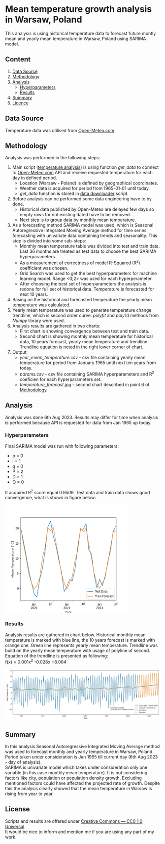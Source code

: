 # Mean temperature growth analysis in Warsaw, Poland

This analysis is using historical temperature data to forecast future montly mean and yearly mean temperature in Warsaw, Poland using SARIMA model.

## Content
1. [Data Source](#data-source)
2. [Methodology](#methodology)
3. [Analysis](#analysis)
    - [Hyperparameters](#hyperparameters)
    - [Results](#results)
4. [Summary](#summary)
5. [Licence](#license)


## Data Source

Temperature data was utilised from [Open-Meteo.com](https://open-meteo.com/)

## Methodology

Analysis was performed in the following steps:

1. Main script ([temperature analysis](https://github.com/AndrzejMachura/Temperature_Analysis/blob/main/01.Scripts/temperature_analysis.py)) is using function *get_data* to connect to [Open-Meteo.com](https://open-meteo.com/) API and receive requested temperature for each day in defined period. 
    - Location (Warsaw - Poland) is defined by geographical coordinates. 
    - Weather data is acquired for period from 1965-01-01 until today. 
    - *get_data* function is stored in [data downloader](https://github.com/AndrzejMachura/Temperature_Analysis/blob/main/01.Scripts/data_downloader.py) script.
2. Before analysis can be performed some data engineering have to by done. 
    - Historical data published by Open-Meteo are delayed few days so empty rows for not existing dated have to be removed. 
    - Next step is to group data by monthly mean temperature.
3. As a forecasting method SARIMA model was used, which is Seasonal Autoregressive Integrated Moving Average method for time series forecasting with univariate data containing trends and seasonality. This step is divided into some sub-steps:
    - Monthly mean temperature table was divided into test and train data. Last 36 months are treated as test data to choose the best SARIMA hyperparameters.
    - As a measurement of correctness of model R-Squared (R<sup>2</sup>) coefficient was chosen.
    - Grid Search was used to get the best hyperparameters for machine learning model. Range <0;2> was used for each hyperperameter.
    - After choosing the best set of hyperparameters the analysis is redone for full set of historical data. Temperature is forecasted for next 10 years.
4. Basing on the historical and forecasted temperature the yearly mean temperature was calculated.
5. Yearly mean temperature was used to generate temperature change trendline, which is second order curve. *polyfit* and *poly1d* methods from *Numpy* library were used.
6. Analysis results are gathered in two charts:
    - First chart is showing convergence between test and train data.
    - Second chart is showing monthly mean temperature for historical data, 10 years forecast, yearly mean temperature and trendline. Trendline equation is noted in the right lower corner of chart.
7. Output:
    - *year_mean_temperature.csv* -  csv file containing yearly mean temperature for period from January 1965 until next ten years from today.
    - *params.csv* - csv file containing SARIMA hyperparameters and R<sup>2</sup> coeficien for each hyperparameters set.
    - *temperature_forecast.jpg* - second chart described in point 6 of [Methodology](#methodology)

 
## Analysis
Analysis was done 6th Aug 2023. Results may differ for time when analysis is performed because API is requested for data from Jan 1965 up today.

### Hyperparameters
Final SARIMA model was run with following parameters:
- p = 0
- i = 1
- q = 0
- P = 2
- D = 1
- Q = 0

It acquired R<sup>2</sup> score equal 0.9509. Test data and train data shows good convergence, what is shown in figure below:

<img src="https://github.com/AndrzejMachura/Temperature_Analysis/blob/main/02.Results/Test_train.png" width="400" height="350">

### Results

Analysis results are gathered in chart below. Historical monthly mean temperature is marked with blue line, the 10 years forecast is marked with orange one. Green line represents yearly mean temperature. Trendline was build on the yearly mean temperature with usage of polyline of second. Equation of the trendline is presented as following:<br>
f(x) = 0.001x<sup>2</sup> -0.028x +8.004

![plot](https://github.com/AndrzejMachura/Temperature_Analysis/blob/main/02.Results/temperature_forecast.jpg)

## Summary

In this analysis Seasonal Autoregressive Integrated Moving Average method was used to forecast monthly and yearly temperature in Warsaw, Poland. Period taken under consideration is Jan 1965 till current day (6th Aug 2023 - day of analysis). <br> 
SARIMA is univariate model which takes under consideration only one variable (in this case monthly mean temperature). It is not considering factors like city, population or population density growth. Excluding mentioned factors could have affected the projected rate of growth. Despite this the analysis clearly showed that the mean temperature in Warsaw is rising from year to year.

## License

Scripts and results are offered under [Creative Commons — CC0 1.0 Universal](https://creativecommons.org/publicdomain/zero/1.0/). <br>
It would be nice to inform and mention me if you are using any part of my work.

